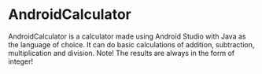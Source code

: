 # AndroidCalculator
AndroidCalculator is a calculator made using Android Studio with Java as the language of choice.
It can do basic calculations of addition, subtraction, multiplication and division.
Note! The results are always in the form of integer!

